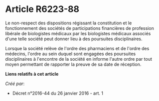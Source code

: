 # Article R6223-88

Le non-respect des dispositions régissant la constitution et le fonctionnement des sociétés de participations financières de
profession libérale de biologistes médicaux par les biologistes médicaux associés d'une telle société peut donner lieu à des
poursuites disciplinaires. 

Lorsque la société relève de l'ordre des pharmaciens et de l'ordre des médecins, l'ordre au sein duquel sont engagées des
poursuites disciplinaires à l'encontre de la société en informe l'autre ordre par tout moyen permettant de rapporter la
preuve de sa date de réception.

**Liens relatifs à cet article**

_Créé par_:

  - Décret n°2016-44 du 26 janvier 2016 - art. 1
